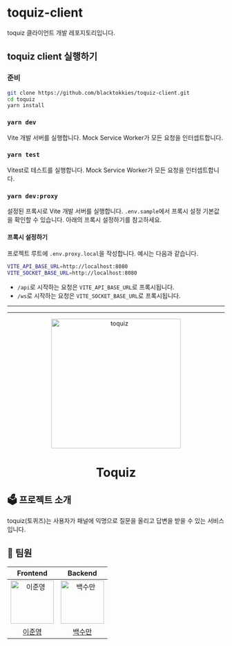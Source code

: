 # toquiz-client

toquiz 클라이언트 개발 레포지토리입니다.

## toquiz client 실행하기

### 준비

```bash
git clone https://github.com/blacktokkies/toquiz-client.git
cd toquiz
yarn install
```

### `yarn dev`

Vite 개발 서버를 실행합니다. Mock Service Worker가 모든 요청을 인터셉트합니다.

### `yarn test`

Vitest로 테스트를 실행합니다. Mock Service Worker가 모든 요청을 인터셉트합니다.

### `yarn dev:proxy`

설정된 프록시로 Vite 개발 서버를 실행합니다. `.env.sample`에서 프록시 설정 기본값을 확인할 수 있습니다. 아래의 프록시 설정하기를 참고하세요.

#### 프록시 설정하기

프로젝트 루트에 `.env.proxy.local`을 작성합니다. 예시는 다음과 같습니다.

```bash
VITE_API_BASE_URL=http://localhost:8080
VITE_SOCKET_BASE_URL=http://localhost:8080
```

- `/api`로 시작하는 요청은 `VITE_API_BASE_URL`로 프록시됩니다.
- `/ws`로 시작하는 요청은 `VITE_SOCKET_BASE_URL`로 프록시됩니다.

---

---

<div style="text-align: center">
<img src="https://user-images.githubusercontent.com/72093196/235161403-da40733a-2f9f-4acf-932e-28cab2d316da.png" width=300 alt="toquiz">

# Toquiz

</div>

## 🗳 프로젝트 소개

toquiz(토퀴즈)는 사용자가 패널에 익명으로 질문을 올리고 답변을 받을 수 있는 서비스입니다.

## 👫 팀원

|                                                                 Frontend                                                                 |                                                                  Backend                                                                  |
| :--------------------------------------------------------------------------------------------------------------------------------------: | :---------------------------------------------------------------------------------------------------------------------------------------: |
| <img src="https://user-images.githubusercontent.com/72093196/235164625-9c419f41-b87c-4a25-9223-c88753dbee49.jpg" width=100 alt="이준영"> | <img src="https://user-images.githubusercontent.com/72093196/235164058-74742c98-a7de-4ccf-a140-2702733ab53d.jpeg" width=100 alt="백수만"> |
|                                                  [이준영]("https://github.com/leegwae")                                                  |                                                 [백수만]("https://github.com/soomanbaek")                                                 |
